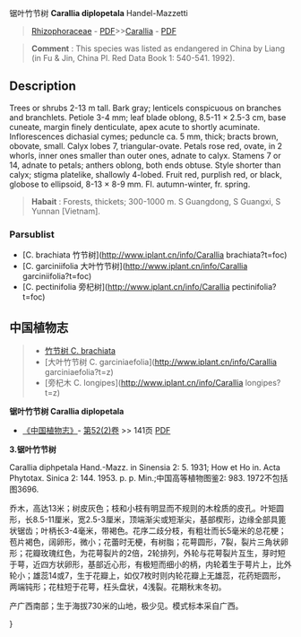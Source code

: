 锯叶竹节树 **Carallia diplopetala** Handel-Mazzetti

> [Rhizophoraceae](http://www.iplant.cn/info/Rhizophoraceae?t=foc) - [PDF](http://www.iplant.cn/foc/pdf/Rhizophoraceae.pdf)>>[Carallia](http://www.iplant.cn/info/Carallia?t=foc) - [PDF](http://www.iplant.cn/foc/pdf/Carallia.pdf)


> **Comment** : 
> This species was listed as endangered in China by Liang (in Fu & Jin, China Pl. Red Data Book 1: 540-541. 1992).

## Description

Trees or shrubs 2-13 m tall. Bark gray; lenticels conspicuous on branches and branchlets. Petiole 3-4 mm; leaf blade oblong, 8.5-11 × 2.5-3 cm, base cuneate, margin finely denticulate, apex acute to shortly acuminate. Inflorescences dichasial cymes; peduncle ca. 5 mm, thick; bracts brown, obovate, small. Calyx lobes 7, triangular-ovate. Petals rose red, ovate, in 2 whorls, inner ones smaller than outer ones, adnate to calyx. Stamens 7 or 14, adnate to petals; anthers oblong, both ends obtuse. Style shorter than calyx; stigma platelike, shallowly 4-lobed. Fruit red, purplish red, or black, globose to ellipsoid, 8-13 × 8-9 mm. Fl. autumn-winter, fr. spring.


> **Habait** : 
> Forests, thickets; 300-1000 m. S Guangdong, S Guangxi, S Yunnan [Vietnam].



### Parsublist

* [C.  brachiata  竹节树](http://www.iplant.cn/info/Carallia brachiata?t=foc)
* [C.  garciniifolia  大叶竹节树](http://www.iplant.cn/info/Carallia garciniifolia?t=foc)
* [C.  pectinifolia  旁杞树](http://www.iplant.cn/info/Carallia pectinifolia?t=foc)

## 中国植物志

> * [竹节树  C.  brachiata](Carallia-brachiata-竹节树.md)
> * [大叶竹节树  C.  garciniaefolia](http://www.iplant.cn/info/Carallia garciniaefolia?t=z)
> * [旁杞木  C.  longipes](http://www.iplant.cn/info/Carallia longipes?t=z)


**锯叶竹节树 Carallia diplopetala**

* [《中国植物志》](http://www.iplant.cn/frps)- [第52(2)卷](http://www.iplant.cn/frps/vol/52(2)) >> 141页 [PDF](http://www.iplant.cn/frps/pdf/52(2)/141a.PDF)


**3.锯叶竹节树**

Carallia diphpetala Hand.-Mazz. in Sinensia 2: 5. 1931; How et Ho in. Acta Phytotax. Sinica 2: 144. 1953. p. p. Min.;中国高等植物图鉴2: 983. 1972不包括图3696.

乔木，高达13米；树皮灰色；枝和小枝有明显而不规则的木栓质的皮孔。叶矩圆形，长8.5-11厘米，宽2.5-3厘米，顶端渐尖或短渐尖，基部楔形，边缘全部具篦状锯齿；叶柄长3-4毫米，带褐色。花序二歧分枝，有粗壮而长5毫米的总花梗；苞片褐色，阔卵形，微小；花蕾时无梗，有树脂；花萼圆形，7裂，裂片三角状卵形；花瓣玫瑰红色，为花萼裂片的2倍，2轮排列，外轮与花萼裂片互生，芽时短于萼，近四方状卵形，基部近心形，有极短而细小的柄，内轮着生于萼片上，比外轮小；雄蕊14或7，生于花瓣上，如仅7枚时则内轮花瓣上无雄蕊，花药矩圆形，两端钝形；花柱短于花萼，枉头盘状，4浅裂。花期秋末冬初。

产广西南部；生于海拔730米的山地，极少见。模式标本采自广西。



}